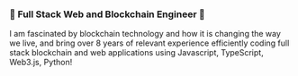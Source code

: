 ### 👋  Full Stack Web and Blockchain Engineer 👋

I am fascinated by blockchain technology and how it is changing the way we live, and bring over 8 years of relevant experience efficiently coding full stack blockchain and web applications using Javascript, TypeScript, Web3.js, Python!
